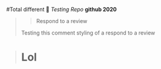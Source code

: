 #Total different 🚀
*Testing Repo*
**github 2020**
> > Respond to a review
> 
> Testing this comment styling of a respond to a review

> # Lol
